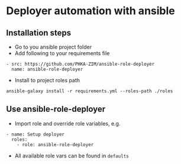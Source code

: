 # Deployer automation with ansible

## Installation steps

- Go to you ansible project folder
- Add following to your requirements file

```
- src: https://github.com/PHKA-ZIM/ansible-role-deployer
  name: ansible-role-deployer
```

- Install to project roles path
```
ansible-galaxy install -r requirements.yml --roles-path ./roles
```

## Use ansible-role-deployer

- Import role and override role variables, e.g.
```
- name: Setup deployer
  roles:
    - role: ansible-role-deployer
```

- All available role vars can be found in `defaults`
